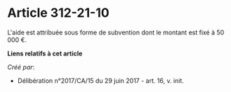 # Article 312-21-10

L'aide est attribuée sous forme de subvention dont le montant est fixé à 50 000 €.

**Liens relatifs à cet article**

_Créé par_:

  - Délibération n°2017/CA/15 du 29 juin 2017 - art. 16, v. init.
